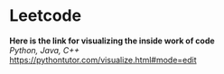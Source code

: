 # Leetcode
**Here is the link for visualizing the inside work of code**  
*Python, Java, C++*  
https://pythontutor.com/visualize.html#mode=edit  
